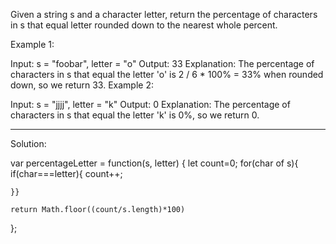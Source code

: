 Given a string s and a character letter, return the percentage of characters in s that equal letter rounded down to the nearest whole percent.

 

Example 1:

Input: s = "foobar", letter = "o"
Output: 33
Explanation:
The percentage of characters in s that equal the letter 'o' is 2 / 6 * 100% = 33% when rounded down, so we return 33.
Example 2:

Input: s = "jjjj", letter = "k"
Output: 0
Explanation:
The percentage of characters in s that equal the letter 'k' is 0%, so we return 0.

--------------------------------------------------------------------------------------

Solution:

var percentageLetter = function(s, letter) {
    let count=0;
    for(char of s){
        if(char===letter){
            count++;
        
    }}

    return Math.floor((count/s.length)*100)
};
